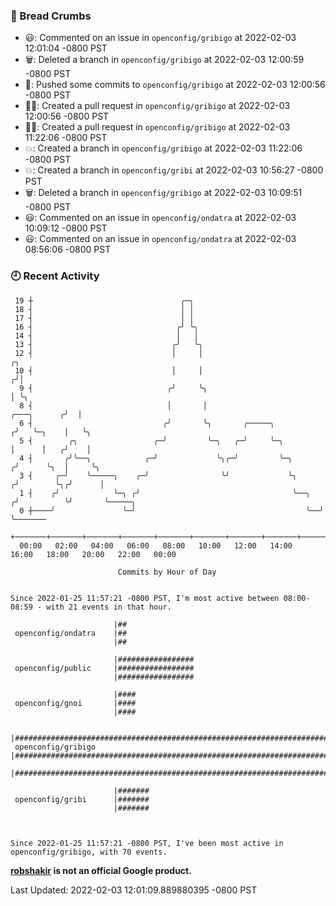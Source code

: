 ### 🍞 Bread Crumbs

 * 😃: Commented on an issue in `openconfig/gribigo` at 2022-02-03 12:01:04 -0800 PST
 * 🗑: Deleted a branch in `openconfig/gribigo` at 2022-02-03 12:00:59 -0800 PST
 * 🚢: Pushed some commits to `openconfig/gribigo` at 2022-02-03 12:00:56 -0800 PST
 * ✍🏼: Created a pull request in `openconfig/gribigo` at 2022-02-03 12:00:56 -0800 PST
 * ✍🏼: Created a pull request in `openconfig/gribigo` at 2022-02-03 11:22:06 -0800 PST
 * 💥: Created a branch in `openconfig/gribigo` at 2022-02-03 11:22:06 -0800 PST
 * 💥: Created a branch in `openconfig/gribi` at 2022-02-03 10:56:27 -0800 PST
 * 🗑: Deleted a branch in `openconfig/gribigo` at 2022-02-03 10:09:51 -0800 PST
 * 😃: Commented on an issue in `openconfig/ondatra` at 2022-02-03 10:09:12 -0800 PST
 * 😃: Commented on an issue in `openconfig/ondatra` at 2022-02-03 08:56:06 -0800 PST

### 🕘 Recent Activity
```
 19 ┼                                 ╭─╮
 18 ┤                                 │ │
 17 ┤                                 │ │
 16 ┤                                ╭╯ ╰╮
 14 ┤                                │   │
 13 ┤                               ╭╯   ╰╮
 12 ┤                               │     │                                           ╭╮
 10 ┤                               │     │                                          ╭╯│
  9 ┤                              ╭╯     ╰╮                                         │ ╰╮
  8 ┤                              │       │                             ╭───╮      ╭╯  │
  6 ┤                             ╭╯       ╰╮       ╭─────╮             ╭╯   ╰─╮    │   ╰╮
  5 ┤        ╭╮                 ╭─╯         ╰─╮   ╭─╯     ╰─╮           │      │   ╭╯    │
  4 ┤       ╭╯╰──╮            ╭─╯             ╰╮╭─╯         ╰─╮        ╭╯      ╰╮  │     ╰╮
  3 ┤     ╭─╯    ╰─────╮    ╭─╯                ╰╯             ╰╮      ╭╯        ╰╮╭╯      │
  1 ┤    ╭╯            ╰─╮ ╭╯                                  ╰──╮  ╭╯          ╰╯       ╰─────╮
  0 ┼────╯               ╰─╯                                      ╰──╯                          ╰───────
    +───────+───────+───────+───────+───────+───────+───────+───────+───────+───────+───────+───────+────
  00:00   02:00   04:00   06:00   08:00   10:00   12:00   14:00   16:00   18:00   20:00   22:00   00:00   

						Commits by Hour of Day


Since 2022-01-25 11:57:21 -0800 PST, I'm most active between 08:00-08:59 - with 21 events in that hour.

```



```
                       |##
 openconfig/ondatra    |##
                       |##

                       |#################
 openconfig/public     |#################
                       |#################

                       |####
 openconfig/gnoi       |####
                       |####

                       |######################################################################
 openconfig/gribigo    |######################################################################
                       |######################################################################

                       |#######
 openconfig/gribi      |#######
                       |#######



Since 2022-01-25 11:57:21 -0800 PST, I've been most active in openconfig/gribigo, with 70 events.

```
**[robshakir](mailto:robjs@google.com) is not an official Google product.**  


Last Updated: 2022-02-03 12:01:09.889880395 -0800 PST
